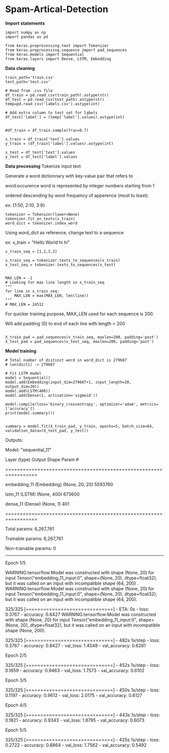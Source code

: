 # Spam-Artical-Detection

**Import statements**
```
import numpy as np
import pandas as pd

from keras.preprocessing.text import Tokenizer
from keras.preprocessing.sequence import pad_sequences
from keras.models import Sequential
from keras.layers import Dense, LSTM, Embedding
```

**Data cleaning**
```
train_path='train.csv'
test_path='test.csv'

# Read from .csv file
df_train = pd.read_csv(train_path).astype(str)
df_test = pd.read_csv(test_path).astype(str)
temp=pd.read_csv('labels.csv').astype(int)

# Add extra column to test set for labels
df_test['label'] = (temp['label'].values).astype(int)


#df_train = df_train.sample(frac=0.7)

x_train = df_train['text'].values
y_train = (df_train['label'].values).astype(int)

x_test = df_test['text'].values
y_test = df_test['label'].values

```

**Data processing**
Tokenize input text

Generate a word dictionnary with key-value pair that refers to

word:occurence word is represented by integer numbers starting from 1

ordered descending by word frequency of apperence (most to least).

ex: {1:50, 2:10, 3:9}
```
tokenizer = Tokenizer(lower=None)
tokenizer.fit_on_texts(x_train)
word_dict = tokenizer.index_word
```

Using word_dict as reference, change text to a sequence

ex: x_train = "Hello World hi hi"

    x_train_seq = [1,2,3,3]
```
x_train_seq = tokenizer.texts_to_sequences(x_train)
x_test_seq = tokenizer.texts_to_sequences(x_test)


MAX_LEN = -1
# Looking for max line length in x_train_seq
"""
for line in x_train_seq:
    MAX_LEN = max(MAX_LEN, len(line))
"""
# MAX_LEN = 24512
```
For quicker training purpose, MAX_LEN used for each sequence is 200.

Will add padding (0) to end of each line with length < 200
```

X_train_pad = pad_sequences(x_train_seq, maxlen=200, padding='post')
X_test_pad = pad_sequences(x_test_seq, maxlen=200, padding='post')
```

**Model training**
```
# Total number of distinct word in word_dict is 279687
# len(dict1) -> 279687

# Fit LSTM model
model = Sequential()
model.add(Embedding(input_dim=279687+1, input_length=20, output_dim=20))
model.add(LSTM(400))
model.add(Dense(1, activation='sigmoid'))

model.compile(loss='binary_crossentropy', optimizer='adam', metrics=['accuracy'])
print(model.summary())


summary = model.fit(X_train_pad, y_train, epochs=5, batch_size=64, validation_data=(X_test_pad, y_test))
```
Outputs:

Model: "sequential_11"

Layer (type)                 Output Shape              Param #   

=================================================================

embedding_11 (Embedding)     (None, 20, 20)            5593760   

lstm_11 (LSTM)               (None, 400)               673600    

dense_11 (Dense)             (None, 1)                 401       

=================================================================

Total params: 6,267,761

Trainable params: 6,267,761

Non-trainable params: 0

-----------------------------------------------------------------

Epoch 1/5

WARNING:tensorflow:Model was constructed with shape (None, 20) for input Tensor("embedding_11_input:0", shape=(None, 20), dtype=float32), but it was called on an input with incompatible shape (64, 200)
.
WARNING:tensorflow:Model was constructed with shape (None, 20) for input Tensor("embedding_11_input:0", shape=(None, 20), dtype=float32), but it was called on an input with incompatible shape (64, 200).

325/325 [==============================] - ETA: 0s - loss: 0.3767 - accuracy: 0.8427  WARNING:tensorflow:Model was constructed with shape (None, 20) for input Tensor("embedding_11_input:0", shape=(None, 20), dtype=float32), but it was called on an input with incompatible shape (None, 200).

325/325 [==============================] - 482s 1s/step - loss: 0.3767 - accuracy: 0.8427 - val_loss: 1.4548 - val_accuracy: 0.6281

Epoch 2/5

325/325 [==============================] - 452s 1s/step - loss: 0.1659 - accuracy: 0.9463 - val_loss: 1.7573 - val_accuracy: 0.6102

Epoch 3/5

325/325 [==============================] - 450s 1s/step - loss: 0.1197 - accuracy: 0.9612 - val_loss: 2.0175 - val_accuracy: 0.6127

Epoch 4/5


325/325 [==============================] - 443s 1s/step - loss: 0.1821 - accuracy: 0.9343 - val_loss: 1.8795 - val_accuracy: 0.6073

Epoch 5/5

325/325 [==============================] - 425s 1s/step - loss: 0.2722 - accuracy: 0.8864 - val_loss: 1.7562 - val_accuracy: 0.5492
